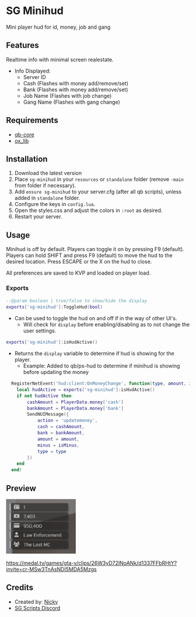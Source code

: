 # SG Minihud

Mini player hud for id, money, job and gang

## Features

Realtime info with minimal screen realestate.
- Info Displayed:
  - Server ID
  - Cash (Flashes with money add/remove/set)
  - Bank (Flashes with money add/remove/set)
  - Job Name (Flashes with job change)
  - Gang Name (Flashes with gang change)

## Requirements

- [qb-core](https://github.com/qbcore-framework/qb-core)
- [ox_lib](https://github.com/overextended/ox_lib/releases)

## Installation

1. Download the latest version
2. Place `sg-minihud` in your `resources` or `standalone` folder (remove `-main` from folder if necessary).
3. Add `ensure sg-minihud` to your server.cfg (after all qb scripts), unless added in `standalone` folder.
4. Configure the keys in `config.lua`.
5. Open the styles.css and adjust the colors in `:root` as desired.
6. Restart your server.


## Usage

Minihud is off by default.
Players can toggle it on by pressing F9 (default).
Players can hold SHIFT and press F9 (default) to move the hud to the desired location. Press ESCAPE or the X on the hud to close.

All preferences are saved to KVP and loaded on player load.

### Exports

```lua
--@param boolean | true/false to show/hide the display
exports['sg-minihud']:ToggleHud(bool)
```
- Can be used to toggle the hud on and off if in the way of other UI's.
  - Will check for `display` before enabling/disabling as to not change the user settings.

 ```lua
exports['sg-minihud']:isHudActive()
```
- Returns the `display` variable to determine if hud is showing for the player.
  - Example: Added to  qb/ps-hud to determine if minihud is showing before updating the money
```lua
  RegisterNetEvent('hud:client:OnMoneyChange', function(type, amount, isMinus)
    local hudActive = exports['sg-minihud']:isHudActive()
    if not hudActive then
        cashAmount = PlayerData.money['cash']
        bankAmount = PlayerData.money['bank']
        SendNUIMessage({
            action = 'updatemoney',
            cash = cashAmount,
            bank = bankAmount,
            amount = amount,
            minus = isMinus,
            type = type
        })
    end
  end)
```

## Preview

![minihud example](./assets/minihud_example.png)

https://medal.tv/games/gta-v/clips/26W3yD72INoANk/d1337FFbRHtY?invite=cr-MSw3TnAsNDI5MDA5Mzgs

## Credits

- Created by: [Nicky](https://forum.cfx.re/u/Sanriku)
- [SG Scripts Discord](https://discord.gg/uEDNgAwhey)
